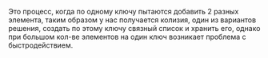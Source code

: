 Это процесс, когда по одному ключу пытаются добавить 2 разных элемента, таким образом у нас получается колизия, один из вариантов решения, создать по этому ключу связный список и хранить его, однако при большом кол-ве элементов на один ключ возникает проблема с быстродействием.